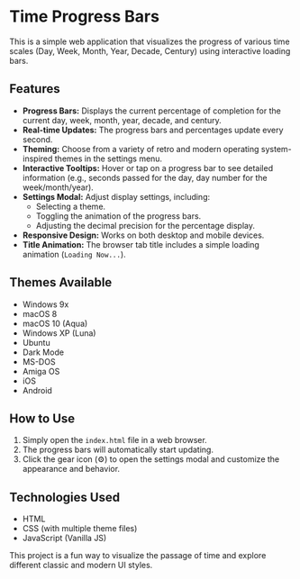 # Time Progress Bars

This is a simple web application that visualizes the progress of various time scales (Day, Week, Month, Year, Decade, Century) using interactive loading bars.

## Features

*   **Progress Bars:** Displays the current percentage of completion for the current day, week, month, year, decade, and century.
*   **Real-time Updates:** The progress bars and percentages update every second.
*   **Theming:** Choose from a variety of retro and modern operating system-inspired themes in the settings menu.
*   **Interactive Tooltips:** Hover or tap on a progress bar to see detailed information (e.g., seconds passed for the day, day number for the week/month/year).
*   **Settings Modal:** Adjust display settings, including:
    *   Selecting a theme.
    *   Toggling the animation of the progress bars.
    *   Adjusting the decimal precision for the percentage display.
*   **Responsive Design:** Works on both desktop and mobile devices.
*   **Title Animation:** The browser tab title includes a simple loading animation (`Loading Now...`).

## Themes Available

*   Windows 9x
*   macOS 8
*   macOS 10 (Aqua)
*   Windows XP (Luna)
*   Ubuntu
*   Dark Mode
*   MS-DOS
*   Amiga OS
*   iOS
*   Android

## How to Use

1.  Simply open the `index.html` file in a web browser.
2.  The progress bars will automatically start updating.
3.  Click the gear icon (⚙️) to open the settings modal and customize the appearance and behavior.

## Technologies Used

*   HTML
*   CSS (with multiple theme files)
*   JavaScript (Vanilla JS)

This project is a fun way to visualize the passage of time and explore different classic and modern UI styles.

